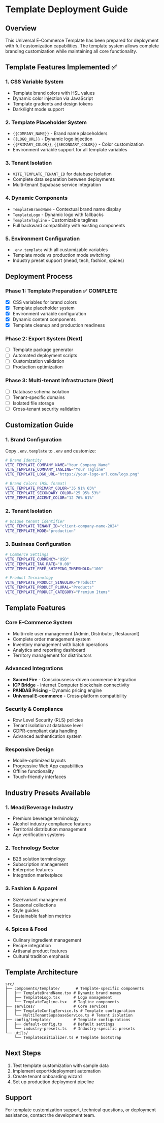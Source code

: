 # Template Deployment Guide

## Overview
This Universal E-Commerce Template has been prepared for deployment with full customization capabilities. The template system allows complete branding customization while maintaining all core functionality.

## Template Features Implemented ✅

### 1. **CSS Variable System**
- Template brand colors with HSL values
- Dynamic color injection via JavaScript
- Template gradients and design tokens
- Dark/light mode support

### 2. **Template Placeholder System**
- `{{COMPANY_NAME}}` - Brand name placeholders
- `{{LOGO_URL}}` - Dynamic logo injection
- `{{PRIMARY_COLOR}}`, `{{SECONDARY_COLOR}}` - Color customization
- Environment variable support for all template variables

### 3. **Tenant Isolation**
- `VITE_TEMPLATE_TENANT_ID` for database isolation
- Complete data separation between deployments
- Multi-tenant Supabase service integration

### 4. **Dynamic Components**
- `TemplateBrandName` - Contextual brand name display
- `TemplateLogo` - Dynamic logo with fallbacks
- `TemplateTagline` - Customizable taglines
- Full backward compatibility with existing components

### 5. **Environment Configuration**
- `.env.template` with all customizable variables
- Template mode vs production mode switching
- Industry preset support (mead, tech, fashion, spices)

## Deployment Process

### Phase 1: Template Preparation ✅ COMPLETE
- [x] CSS variables for brand colors
- [x] Template placeholder system
- [x] Environment variable configuration  
- [x] Dynamic content components
- [x] Template cleanup and production readiness

### Phase 2: Export System (Next)
- [ ] Template package generator
- [ ] Automated deployment scripts
- [ ] Customization validation
- [ ] Production optimization

### Phase 3: Multi-tenant Infrastructure (Next)
- [ ] Database schema isolation
- [ ] Tenant-specific domains
- [ ] Isolated file storage
- [ ] Cross-tenant security validation

## Customization Guide

### 1. **Brand Configuration**
Copy `.env.template` to `.env` and customize:

```bash
# Brand Identity
VITE_TEMPLATE_COMPANY_NAME="Your Company Name"
VITE_TEMPLATE_COMPANY_TAGLINE="Your Tagline"
VITE_TEMPLATE_LOGO_URL="https://your-logo-url.com/logo.png"

# Brand Colors (HSL format)
VITE_TEMPLATE_PRIMARY_COLOR="35 91% 65%"
VITE_TEMPLATE_SECONDARY_COLOR="25 95% 53%"
VITE_TEMPLATE_ACCENT_COLOR="12 76% 61%"
```

### 2. **Tenant Isolation**
```bash
# Unique tenant identifier
VITE_TEMPLATE_TENANT_ID="client-company-name-2024"
VITE_TEMPLATE_MODE="production"
```

### 3. **Business Configuration**
```bash
# Commerce Settings
VITE_TEMPLATE_CURRENCY="USD"
VITE_TEMPLATE_TAX_RATE="0.08"
VITE_TEMPLATE_FREE_SHIPPING_THRESHOLD="100"

# Product Terminology
VITE_TEMPLATE_PRODUCT_SINGULAR="Product"
VITE_TEMPLATE_PRODUCT_PLURAL="Products"
VITE_TEMPLATE_PRODUCT_CATEGORY="Premium Items"
```

## Template Features

### Core E-Commerce System
- Multi-role user management (Admin, Distributor, Restaurant)
- Complete order management system
- Inventory management with batch operations
- Analytics and reporting dashboard
- Territory management for distributors

### Advanced Integrations
- **Sacred Fire** - Consciousness-driven commerce integration
- **ICP Bridge** - Internet Computer blockchain connectivity
- **PANDAB Pricing** - Dynamic pricing engine
- **Universal E-commerce** - Cross-platform compatibility

### Security & Compliance
- Row Level Security (RLS) policies
- Tenant isolation at database level
- GDPR-compliant data handling
- Advanced authentication system

### Responsive Design
- Mobile-optimized layouts
- Progressive Web App capabilities
- Offline functionality
- Touch-friendly interfaces

## Industry Presets Available

### 1. **Mead/Beverage Industry**
- Premium beverage terminology
- Alcohol industry compliance features
- Territorial distribution management
- Age verification systems

### 2. **Technology Sector**
- B2B solution terminology
- Subscription management
- Enterprise features
- Integration marketplace

### 3. **Fashion & Apparel**
- Size/variant management
- Seasonal collections
- Style guides
- Sustainable fashion metrics

### 4. **Spices & Food**
- Culinary ingredient management
- Recipe integration
- Artisanal product features
- Cultural tradition emphasis

## Template Architecture

```
src/
├── components/template/       # Template-specific components
│   ├── TemplateBrandName.tsx # Dynamic brand names
│   ├── TemplateLogo.tsx      # Logo management
│   └── TemplateTagline.tsx   # Tagline components
├── services/                 # Core services
│   ├── TemplateConfigService.ts # Template configuration
│   └── MultiTenantSupabaseService.ts # Tenant isolation
├── config/template/          # Template configurations
│   ├── default-config.ts     # Default settings
│   └── industry-presets.ts   # Industry-specific presets
└── utils/
    └── TemplateInitializer.ts # Template bootstrap
```

## Next Steps
1. Test template customization with sample data
2. Implement export/deployment automation
3. Create tenant onboarding wizard
4. Set up production deployment pipeline

## Support
For template customization support, technical questions, or deployment assistance, contact the development team.